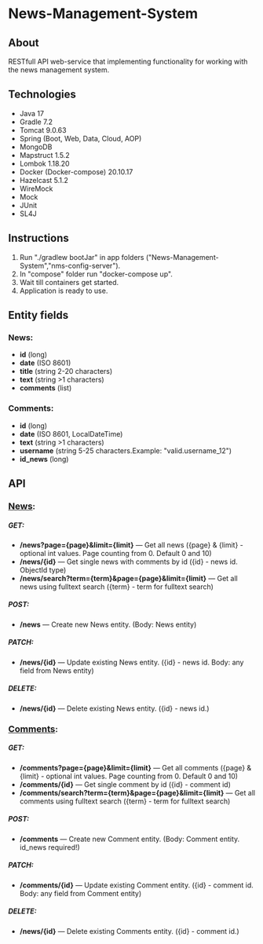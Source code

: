 # News-Management-System

## About
RESTfull API web-service that implementing functionality for working with the news management system.

## Technologies
+ Java 17
+ Gradle 7.2
+ Tomcat 9.0.63
+ Spring (Boot, Web, Data, Cloud, AOP)
+ MongoDB
+ Mapstruct 1.5.2
+ Lombok 1.18.20
+ Docker (Docker-compose) 20.10.17
+ Hazelcast 5.1.2
+ WireMock
+ Mock
+ JUnit
+ SL4J

## Instructions
1) Run "./gradlew bootJar" in app folders ("News-Management-System","nms-config-server").
2) In "compose" folder run "docker-compose up".
3) Wait till containers get started.
4) Application is ready to use.

## Entity fields
### News:
+ <b>id</b> (long)
+ <b>date</b> (ISO 8601)
+ <b>title</b> (string 2-20 characters)
+ <b>text</b> (string >1 characters)
+ <b>comments</b> (list)

### Comments:
+ <b>id</b> (long)
+ <b>date</b> (ISO 8601, LocalDateTime)
+ <b>text</b> (string >1 characters)
+ <b>username</b> (string 5-25 characters.Example: "valid.username_12")
+ <b>id_news</b> (long)

## API

### <font size="+1"><u>News</u></font>:
##### GET:
+ <b>/news?page={page}&limit={limit}</b> — Get all news ({page} & {limit} - optional int values. Page counting from 0. Default 0 and 10)
+ <b>/news/{id}</b> — Get single news with comments by id ({id} - news id. ObjectId type)
+ <b>/news/search?term={term}&page={page}&limit={limit}</b> — Get all news using fulltext search ({term} - term for fulltext search)
##### POST:
+ <b>/news</b> — Create new News entity. (Body: News entity)
##### PATCH:
+ <b>/news/{id}</b> — Update existing News entity. ({id} - news id. Body: any field from News entity)
##### DELETE:
+ <b>/news/{id}</b> — Delete existing News entity. ({id} - news id.)

### <font size="+1"><u>Comments</u></font>:
##### GET:
+ <b>/comments?page={page}&limit={limit}</b> — Get all comments ({page} & {limit} - optional int values. Page counting from 0. Default 0 and 10)
+ <b>/comments/{id}</b> — Get single comment by id ({id} - comment id)
+ <b>/comments/search?term={term}&page={page}&limit={limit}</b> — Get all comments using fulltext search ({term} - term for fulltext search)
##### POST:
+ <b>/comments</b> — Create new Comment entity. (Body: Comment entity. id_news required!)
##### PATCH:
+ <b>/comments/{id}</b> — Update existing Comment entity. ({id} - comment id. Body: any field from Comment entity)
##### DELETE:
+ <b>/news/{id}</b> — Delete existing Comments entity. ({id} - comment id.)